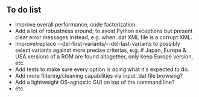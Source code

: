 ## To do list

* Improve overall performance, code factorization.
* Add a lot of robustness around, to avoid Python exceptions but present clear error messages instead, e.g. when .dat XML file is a corrupt XML.
* Improve/replace --del-first-variants/--del-last-variants to possibly select variants against more precise criterias, e.g. if Japan, Europe & USA versions of a ROM are found altogether, only keep Europe version, etc.
* Add tests to make sure every option is doing what it's expected to do.
* Add more filtering/cleaning capabilities via input .dat file browsing?
* Add a lightweight OS-agnostic GUI on top of the command line?
* etc.